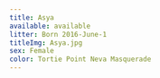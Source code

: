 ```yaml
---
title: Asya
available: available
litter: Born 2016-June-1
titleImg: Asya.jpg
sex: Female
color: Tortie Point Neva Masquerade
---
```

